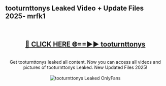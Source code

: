 <h2>tooturnttonys Leaked Video + Update Files 2025- mrfk1</h2>
<br>
<div align="center">
<h2><a href="https://libra.edu.pl?tooturnttonys" rel="nofollow">🔴 CLICK HERE 🌐==►► tooturnttonys</a></h2>
<br>
Get tooturnttonys leaked all content. Now you can access all videos and pictures of tooturnttonys Leaked. New Updated Files 2025!
<br>
<br>
<a href="https://libra.edu.pl?tooturnttonys" rel="nofollow" data-target="animated-image.originalLink"><img src="https://i.ibb.co.com/WyWwxjT/player-gif2.gif" alt="tooturnttonys Leaked OnlyFans" style="max-width: 100%; display: inline-block;" data-target="animated-image.originalImage"></a>
</div>
<br>